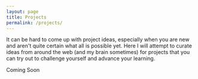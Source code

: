 ```yaml
---
layout: page
title: Projects
permalink: /projects/
---
```


It can be hard to come up with project ideas, especially when you are new and aren't quite certain what all is possible yet. Here I will attempt to curate ideas from around the web (and my brain sometimes) for projects that you can try out to challenge yourself and advance your learning.

Coming Soon

